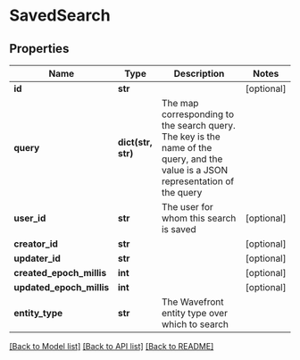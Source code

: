 # SavedSearch

## Properties
Name | Type | Description | Notes
------------ | ------------- | ------------- | -------------
**id** | **str** |  | [optional] 
**query** | **dict(str, str)** | The map corresponding to the search query.  The key is the name of the query, and the value is a JSON representation of the query | 
**user_id** | **str** | The user for whom this search is saved | [optional] 
**creator_id** | **str** |  | [optional] 
**updater_id** | **str** |  | [optional] 
**created_epoch_millis** | **int** |  | [optional] 
**updated_epoch_millis** | **int** |  | [optional] 
**entity_type** | **str** | The Wavefront entity type over which to search | 

[[Back to Model list]](../README.md#documentation-for-models) [[Back to API list]](../README.md#documentation-for-api-endpoints) [[Back to README]](../README.md)


